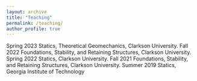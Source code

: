 ```yaml
---
layout: archive
title: "Teaching"
permalink: /teaching/
author_profile: true
---
```


Spring 2023 Statics, Theoretical Geomechanics, Clarkson University.
Fall 2022 Foundations, Stability, and Retaining Structures, Clarkson University.
Spring 2022 Statics, Clarkson University.
Fall 2021 Foundations, Stability, and Retaining Structures, Clarkson University.
Summer 2019 Statics, Georgia Institute of Technology
